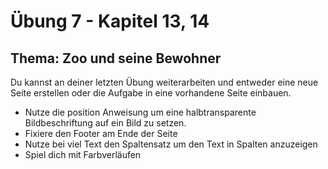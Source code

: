# Übung 7 - Kapitel 13, 14

## Thema: Zoo und seine Bewohner

Du kannst an deiner letzten Übung weiterarbeiten und entweder eine neue Seite erstellen oder die Aufgabe in eine vorhandene Seite einbauen.

- Nutze die position Anweisung um eine halbtransparente Bildbeschriftung auf ein Bild zu setzen.
- Fixiere den Footer am Ende der Seite
- Nutze bei viel Text den Spaltensatz um den Text in Spalten anzuzeigen
- Spiel dich mit Farbverläufen
